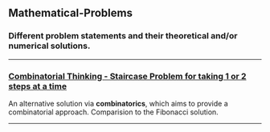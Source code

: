 ## Mathematical-Problems
### Different problem statements and their theoretical and/or numerical solutions.

---
### [**Combinatorial Thinking - Staircase Problem for taking 1 or 2 steps at a time**](https://nbviewer.jupyter.org/github/Gordi33/Mathematical-Problems/blob/master/StairCaseProblem.ipynb)

An alternative solution via **combinatorics**, which aims to provide a combinatorial approach. Comparision to the Fibonacci solution.

---